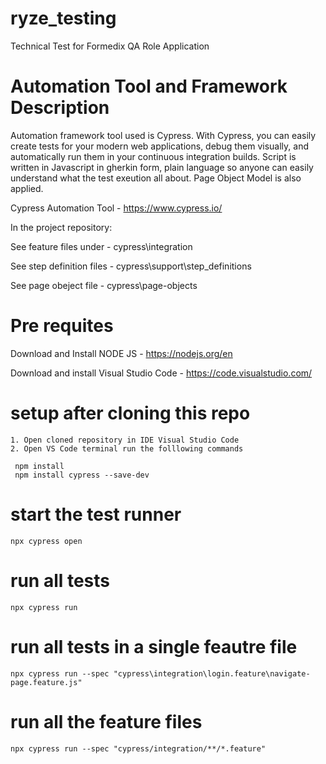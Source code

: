 # ryze_testing
Technical Test for Formedix QA Role Application

# Automation Tool and Framework Description

Automation framework tool used is Cypress. With Cypress, you can easily create tests for your modern web applications, 
debug them visually, and automatically run them in your continuous integration builds.
Script is written in Javascript in gherkin form, plain language so anyone can easily understand what the test exeution all about.
Page Object Model is also applied.

Cypress Automation Tool - https://www.cypress.io/

In the project repository:

See feature files under - cypress\integration

See step definition files - cypress\support\step_definitions

See page obeject file - cypress\page-objects

# Pre requites

Download and Install NODE JS - https://nodejs.org/en

Download and install Visual Studio Code - https://code.visualstudio.com/

# setup after cloning this repo
```
1. Open cloned repository in IDE Visual Studio Code
2. Open VS Code terminal run the folllowing commands
 
 npm install 
 npm install cypress --save-dev 

```

# start the test runner 
```
npx cypress open
```

# run all tests
```
npx cypress run
```

# run all tests in a single feautre file
```
npx cypress run --spec "cypress\integration\login.feature\navigate-page.feature.js"
```

# run all the feature files
```
npx cypress run --spec "cypress/integration/**/*.feature"
```
